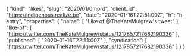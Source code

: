 {
  "kind": "likes",
  "slug": "2020/01/0mprd",
  "client_id": "https://indigenous.realize.be",
  "date": "2020-01-16T22:51:00Z",
  "h": "h-entry",
  "properties": {
    "name": [
      "Like of @TheKateMulgrew's tweet"
    ],
    "like-of": [
      "https://twitter.com/TheKateMulgrew/status/1217857217682190336"
    ],
    "published": [
      "2020-01-16T22:51:00Z"
    ],
    "syndication": [
      "https://twitter.com/TheKateMulgrew/status/1217857217682190336"
    ]
  }
}
